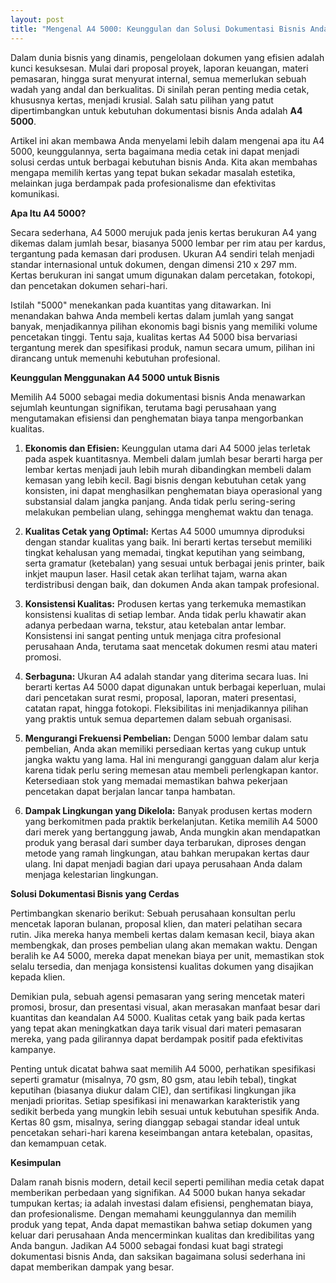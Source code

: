 ```yaml
---
layout: post
title: "Mengenal A4 5000: Keunggulan dan Solusi Dokumentasi Bisnis Anda"
---
```


Dalam dunia bisnis yang dinamis, pengelolaan dokumen yang efisien adalah kunci kesuksesan. Mulai dari proposal proyek, laporan keuangan, materi pemasaran, hingga surat menyurat internal, semua memerlukan sebuah wadah yang andal dan berkualitas. Di sinilah peran penting media cetak, khususnya kertas, menjadi krusial. Salah satu pilihan yang patut dipertimbangkan untuk kebutuhan dokumentasi bisnis Anda adalah **A4 5000**.

Artikel ini akan membawa Anda menyelami lebih dalam mengenai apa itu A4 5000, keunggulannya, serta bagaimana media cetak ini dapat menjadi solusi cerdas untuk berbagai kebutuhan bisnis Anda. Kita akan membahas mengapa memilih kertas yang tepat bukan sekadar masalah estetika, melainkan juga berdampak pada profesionalisme dan efektivitas komunikasi.

**Apa Itu A4 5000?**

Secara sederhana, A4 5000 merujuk pada jenis kertas berukuran A4 yang dikemas dalam jumlah besar, biasanya 5000 lembar per rim atau per kardus, tergantung pada kemasan dari produsen. Ukuran A4 sendiri telah menjadi standar internasional untuk dokumen, dengan dimensi 210 x 297 mm. Kertas berukuran ini sangat umum digunakan dalam percetakan, fotokopi, dan pencetakan dokumen sehari-hari.

Istilah "5000" menekankan pada kuantitas yang ditawarkan. Ini menandakan bahwa Anda membeli kertas dalam jumlah yang sangat banyak, menjadikannya pilihan ekonomis bagi bisnis yang memiliki volume pencetakan tinggi. Tentu saja, kualitas kertas A4 5000 bisa bervariasi tergantung merek dan spesifikasi produk, namun secara umum, pilihan ini dirancang untuk memenuhi kebutuhan profesional.

**Keunggulan Menggunakan A4 5000 untuk Bisnis**

Memilih A4 5000 sebagai media dokumentasi bisnis Anda menawarkan sejumlah keuntungan signifikan, terutama bagi perusahaan yang mengutamakan efisiensi dan penghematan biaya tanpa mengorbankan kualitas.

1.  **Ekonomis dan Efisien:** Keunggulan utama dari A4 5000 jelas terletak pada aspek kuantitasnya. Membeli dalam jumlah besar berarti harga per lembar kertas menjadi jauh lebih murah dibandingkan membeli dalam kemasan yang lebih kecil. Bagi bisnis dengan kebutuhan cetak yang konsisten, ini dapat menghasilkan penghematan biaya operasional yang substansial dalam jangka panjang. Anda tidak perlu sering-sering melakukan pembelian ulang, sehingga menghemat waktu dan tenaga.

2.  **Kualitas Cetak yang Optimal:** Kertas A4 5000 umumnya diproduksi dengan standar kualitas yang baik. Ini berarti kertas tersebut memiliki tingkat kehalusan yang memadai, tingkat keputihan yang seimbang, serta gramatur (ketebalan) yang sesuai untuk berbagai jenis printer, baik inkjet maupun laser. Hasil cetak akan terlihat tajam, warna akan terdistribusi dengan baik, dan dokumen Anda akan tampak profesional.

3.  **Konsistensi Kualitas:** Produsen kertas yang terkemuka memastikan konsistensi kualitas di setiap lembar. Anda tidak perlu khawatir akan adanya perbedaan warna, tekstur, atau ketebalan antar lembar. Konsistensi ini sangat penting untuk menjaga citra profesional perusahaan Anda, terutama saat mencetak dokumen resmi atau materi promosi.

4.  **Serbaguna:** Ukuran A4 adalah standar yang diterima secara luas. Ini berarti kertas A4 5000 dapat digunakan untuk berbagai keperluan, mulai dari pencetakan surat resmi, proposal, laporan, materi presentasi, catatan rapat, hingga fotokopi. Fleksibilitas ini menjadikannya pilihan yang praktis untuk semua departemen dalam sebuah organisasi.

5.  **Mengurangi Frekuensi Pembelian:** Dengan 5000 lembar dalam satu pembelian, Anda akan memiliki persediaan kertas yang cukup untuk jangka waktu yang lama. Hal ini mengurangi gangguan dalam alur kerja karena tidak perlu sering memesan atau membeli perlengkapan kantor. Ketersediaan stok yang memadai memastikan bahwa pekerjaan pencetakan dapat berjalan lancar tanpa hambatan.

6.  **Dampak Lingkungan yang Dikelola:** Banyak produsen kertas modern yang berkomitmen pada praktik berkelanjutan. Ketika memilih A4 5000 dari merek yang bertanggung jawab, Anda mungkin akan mendapatkan produk yang berasal dari sumber daya terbarukan, diproses dengan metode yang ramah lingkungan, atau bahkan merupakan kertas daur ulang. Ini dapat menjadi bagian dari upaya perusahaan Anda dalam menjaga kelestarian lingkungan.

**Solusi Dokumentasi Bisnis yang Cerdas**

Pertimbangkan skenario berikut: Sebuah perusahaan konsultan perlu mencetak laporan bulanan, proposal klien, dan materi pelatihan secara rutin. Jika mereka hanya membeli kertas dalam kemasan kecil, biaya akan membengkak, dan proses pembelian ulang akan memakan waktu. Dengan beralih ke A4 5000, mereka dapat menekan biaya per unit, memastikan stok selalu tersedia, dan menjaga konsistensi kualitas dokumen yang disajikan kepada klien.

Demikian pula, sebuah agensi pemasaran yang sering mencetak materi promosi, brosur, dan presentasi visual, akan merasakan manfaat besar dari kuantitas dan keandalan A4 5000. Kualitas cetak yang baik pada kertas yang tepat akan meningkatkan daya tarik visual dari materi pemasaran mereka, yang pada gilirannya dapat berdampak positif pada efektivitas kampanye.

Penting untuk dicatat bahwa saat memilih A4 5000, perhatikan spesifikasi seperti gramatur (misalnya, 70 gsm, 80 gsm, atau lebih tebal), tingkat keputihan (biasanya diukur dalam CIE), dan sertifikasi lingkungan jika menjadi prioritas. Setiap spesifikasi ini menawarkan karakteristik yang sedikit berbeda yang mungkin lebih sesuai untuk kebutuhan spesifik Anda. Kertas 80 gsm, misalnya, sering dianggap sebagai standar ideal untuk pencetakan sehari-hari karena keseimbangan antara ketebalan, opasitas, dan kemampuan cetak.

**Kesimpulan**

Dalam ranah bisnis modern, detail kecil seperti pemilihan media cetak dapat memberikan perbedaan yang signifikan. A4 5000 bukan hanya sekadar tumpukan kertas; ia adalah investasi dalam efisiensi, penghematan biaya, dan profesionalisme. Dengan memahami keunggulannya dan memilih produk yang tepat, Anda dapat memastikan bahwa setiap dokumen yang keluar dari perusahaan Anda mencerminkan kualitas dan kredibilitas yang Anda bangun. Jadikan A4 5000 sebagai fondasi kuat bagi strategi dokumentasi bisnis Anda, dan saksikan bagaimana solusi sederhana ini dapat memberikan dampak yang besar.
